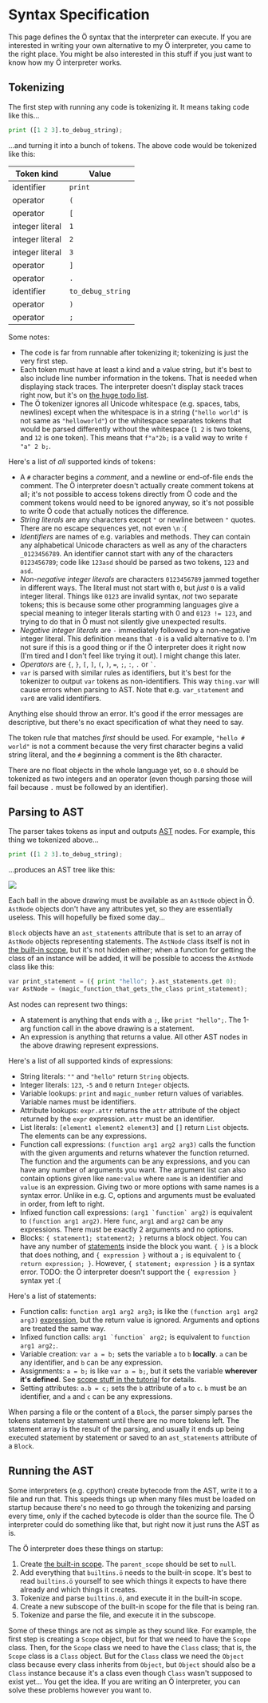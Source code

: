 # Syntax Specification

This page defines the Ö syntax that the interpreter can execute. If you are
interested in writing your own alternative to my Ö interpreter, you came to the
right place. You might be also interested in this stuff if you just want to
know how my Ö interpreter works.


## Tokenizing

The first step with running any code is tokenizing it. It means taking code
like this...

```python
print ([1 2 3].to_debug_string);
```

...and turning it into a bunch of tokens. The above code would be tokenized
like this:

| Token kind        | Value             |
| ----------------- | ----------------- |
| identifier        | `print`           |
| operator          | `(`               |
| operator          | `[`               |
| integer literal   | `1`               |
| integer literal   | `2`               |
| integer literal   | `3`               |
| operator          | `]`               |
| operator          | `.`               |
| identifier        | `to_debug_string` |
| operator          | `)`               |
| operator          | `;`               |

Some notes:
- The code is far from runnable after tokenizing it; tokenizing is just the
  very first step.
- Each token must have at least a kind and a value string, but it's best to
  also include line number information in the tokens. That is needed when
  displaying stack traces. The interpreter doesn't display stack traces right
  now, but it's on [the huge todo list](../TODO.md).
- The Ö tokenizer ignores all Unicode whitespace (e.g. spaces, tabs, newlines)
  except when the whitespace is in a string (`"hello world"` is not same as
  `"helloworld"`) or the whitespace separates tokens that would be parsed
  differently without the whitespace (`1 2` is two tokens, and `12` is one
  token). This means that `f"a"2b;` is a valid way to write `f "a" 2 b;`.

Here's a list of *all* supported kinds of tokens:
- A `#` character begins a *comment*, and a newline or end-of-file ends the
  comment. The Ö interpreter doesn't actually create comment tokens at all;
  it's not possible to access tokens directly from Ö code and the comment
  tokens would need to be ignored anyway, so it's not possible to write Ö code
  that actually notices the difference.
- *String literals* are any characters except `"` or newline between `"`
  quotes. There are no escape sequences yet, not even `\n` :(
- *Identifiers* are names of e.g. variables and methods. They can contain any
  alphabetical Unicode characters as well as any of the characters
  `_0123456789`. An identifier cannot start with any of the characters
  `0123456789`; code like `123asd` should be parsed as two tokens, `123` and
  `asd`.
- *Non-negative integer literals* are characters `0123456789` jammed together
  in different ways. The literal must not start with `0`, but *just* `0` is a
  valid integer literal. Things like `0123` are invalid syntax, *not* two
  separate tokens; this is because some other programming languages give a
  special meaning to integer literals starting with 0 and `0123 != 123`, and
  trying to do that in Ö must not silently give unexpected results.
- *Negative integer literals* are `-` immediately followed by a non-negative
  integer literal. This definition means that `-0` is a valid alternative to
  `0`. I'm not sure if this is a good thing or if the Ö interpreter does it
  right now (I'm tired and I don't feel like trying it out). I might change
  this later.
- *Operators* are `{`, `}`, `[`, `]`, `(`, `)`, `=`, `;`, `:`, `.`  or `` ` ``.
- `var` is parsed with similar rules as identifiers, but it's best for the
  tokenizer to output `var` tokens as non-identifiers. This way `thing.var`
  will cause errors when parsing to AST. Note that e.g. `var_statement` and
  `var0` are valid identifiers.

Anything else should throw an error. It's good if the error messages are
descriptive, but there's no exact specification of what they need to say.

The token rule that matches *first* should be used. For example,
`"hello # world"` is not a comment because the very first character begins a
valid string literal, and the `#` beginning a comment is the 8th character.

There are no float objects in the whole language yet, so `0.0` should be
tokenized as two integers and an operator (even though parsing those will
fail because `.` must be followed by an identifier).


## Parsing to AST

The parser takes tokens as input and outputs
[AST](https://en.wikipedia.org/wiki/Abstract_syntax_tree) nodes. For example,
this thing we tokenized above...

```python
print ([1 2 3].to_debug_string);
```

...produces an AST tree like this:

![](syntax-spec-ast.png)

Each ball in the above drawing must be available as an `AstNode` object in Ö.
`AstNode` objects don't have any attributes yet, so they are essentially
useless. This will hopefully be fixed some day...

`Block` objects have an `ast_statements` attribute that is set to an array of
`AstNode` objects representing statements. The `AstNode` class itself is not in
[the built-in scope](tutorial.md#scopes), but it's not hidden either; when a
function for getting the class of an instance will be added, it will be
possible to access the `AstNode` class like this:

```python
var print_statement = ({ print "hello"; }.ast_statements.get 0);
var AstNode = (magic_function_that_gets_the_class print_statement);
```

Ast nodes can represent two things:
- A statement is anything that ends with a `;`, like `print "hello";`. The
  1-arg function call in the above drawing is a statement.
- An expression is anything that returns a value. All other AST nodes in the
  above drawing represent expressions.

Here's a list of all supported kinds of expressions:
- String literals: `""` and `"hello"` return `String` objects.
- Integer literals: `123`, `-5` and `0` return `Integer` objects.
- Variable lookups: `print` and `magic_number` return values of variables.
  Variable names must be identifiers.
- Attribute lookups: `expr.attr` returns the `attr` attribute of the object
  returned by the `expr` expression. `attr` must be an identifier.
- List literals: `[element1 element2 element3]` and `[]` return `List` objects.
  The elements can be any expressions.
- Function call expressions: `(function arg1 arg2 arg3)` calls the function
  with the given arguments and returns whatever the function returned. The
  function and the arguments can be any expressions, and you can have any
  number of arguments you want. The argument list can also contain options
  given like `name:value` where `name` is an identifier and `value` is an
  expression. Giving two or more options with same names is a syntax error.
  Unlike in e.g. C, options and arguments must be evaluated in order, from left
  to right.
- Infixed function call expressions: ``(arg1 `function` arg2)`` is equivalent
  to `(function arg1 arg2)`. Here `func`, `arg1` and `arg2` can be any
  expressions. There must be exactly 2 arguments and no options.
- Blocks: `{ statement1; statement2; }` returns a block object. You can have
  any number of [statements](#statements) inside the block you want. `{ }` is a
  block that does nothing, and `{ expression }` without a `;` is equivalent to
  `{ return expression; }`. However, `{ statement; expression }` is a syntax
  error.
  TODO: the Ö interpreter doesn't support the `{ expression }` syntax yet :(

Here's a list of statements:
- Function calls: `function arg1 arg2 arg3;` is like the
  `(function arg1 arg2 arg3)` [expression](#expressions), but the return value
  is ignored. Arguments and options are treated the same way.
- Infixed function calls: ``arg1 `function` arg2;`` is equivalent to
  `function arg1 arg2;`.
- Variable creation: `var a = b;` sets the variable `a` to `b` **locally**.
  `a` can be any identifier, and `b` can be any expression.
- Assignments: `a = b;` is like `var a = b;`, but it sets the variable
  **wherever it's defined**. See [scope stuff in the tutorial](tutorial.md#scopes)
  for details.
- Setting attributes: `a.b = c;` sets the `b` attribute of `a` to `c`. `b` must
  be an identifier, and `a` and `c` can be any expressions.

When parsing a file or the content of a `Block`, the parser simply parses the
tokens statement by statement until there are no more tokens left. The
statement array is the result of the parsing, and usually it ends up being
executed statement by statement or saved to an `ast_statements` attribute of a
`Block`.


## Running the AST

Some interpreters (e.g. cpython) create bytecode from the AST, write it to a
file and run that. This speeds things up when many files must be loaded on
startup because there's no need to go through the tokenizing and parsing every
time, only if the cached bytecode is older than the source file. The Ö
interpreter could do something like that, but right now it just runs the AST as
is.

The Ö interpreter does these things on startup:

1. Create [the built-in scope](tutorial.md#scopes). The `parent_scope` should be
   set to `null`.
2. Add everything that `builtins.ö` needs to the built-in scope. It's best to
   read `builtins.ö` yourself to see which things it expects to have there
   already and which things it creates.
3. Tokenize and parse `builtins.ö`, and execute it in the built-in scope.
4. Create a new subscope of the built-in scope for the file that is being ran.
5. Tokenize and parse the file, and execute it in the subscope.

Some of these things are not as simple as they sound like. For example, the
first step is creating a `Scope` object, but for that we need to have the
`Scope` class. Then, for the `Scope` class we need to have the `Class` class;
that is, the `Scope` class is a `Class` object. But for the `Class` class we
need the `Object` class because every class inherits from `Object`, but
`Object` should also be a `Class` instance because it's a class even though
`Class` wasn't supposed to exist yet... You get the idea. If you are writing an
Ö interpreter, you can solve these problems however you want to.
